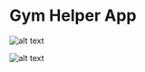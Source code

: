# Gym Helper App


![alt text](https://play-lh.googleusercontent.com/6CG0Ge_n9lmXm-vUMeS8gmhD6LoCq-2d7t2u4GPKto3it3W274Q0FmJS0cdHkwLROVqB=w2560-h1440-rw)

![alt text](https://play-lh.googleusercontent.com/ydsgNVhjAjiO3qSbVUE8Ry6ku1cOMSA5KKN7UgonlH9lssUZ40hsYX2xtanjM0TydqE=w2560-h1440-rw)
